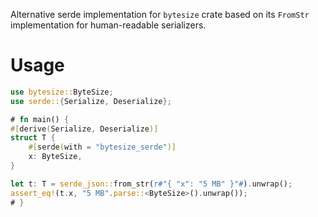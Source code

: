 Alternative serde implementation for `bytesize` crate based on its `FromStr` implementation for human-readable serializers.

# Usage

```rust
use bytesize::ByteSize;
use serde::{Serialize, Deserialize};

# fn main() {
#[derive(Serialize, Deserialize)]
struct T {
    #[serde(with = "bytesize_serde")]
    x: ByteSize,
}

let t: T = serde_json::from_str(r#"{ "x": "5 MB" }"#).unwrap();
assert_eq!(t.x, "5 MB".parse::<ByteSize>().unwrap());
# }
```
